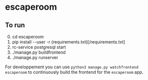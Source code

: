 # escaperoom

## To run
0. cd escaperoom
1. pip install --user -r (requirements.txt)[/requirements.txt]
2. rc-service postgresql start
3. ./manage.py buildfrontend
4. ./manage.py runserver

For developpement you can use `python3 manage.py watchfrontend escaperoom` to
continuously build the frontend for the `escaperoom` app.
